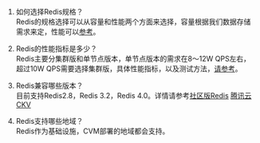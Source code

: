 1. 如何选择Redis规格？<br>
Redis的规格选择可以从容量和性能两个方面来选择，容量根据我们数据存储需求来定，性能可以[参考](https://cloud.tencent.com/document/product/239/17952)。

2. Redis的性能指标是多少？<br>
Redis主要分集群版和单节点版本，单节点版本的需求在8～12W QPS左右，超过10W QPS需要选择集群版，具体性能指标，以及测试方法，[请参考](https://cloud.tencent.com/document/product/239/17952)。

3. Redis兼容哪些版本？<br>
目前支持Redis2.8，Redis 3.2，Redis 4.0。详情请参考[社区版Redis](https://cloud.tencent.com/document/product/239/17953) [腾讯云CKV](https://cloud.tencent.com/document/product/239/17954)

4. Redis支持哪些地域？<br>
Redis作为基础设施，CVM部署的地域都会支持。
